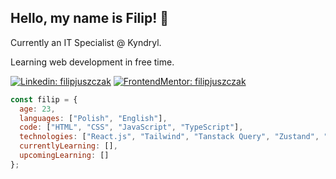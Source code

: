 ## Hello, my name is Filip! 👋

Currently an IT Specialist @ Kyndryl.

Learning web development in free time.

[![Linkedin: filipjuszczak](https://img.shields.io/badge/-filipjuszczak-blue?style=flat-square&logo=Linkedin&logoColor=white&link=https://www.linkedin.com/in/filip-juszczak-b119a32a6/)](https://www.linkedin.com/in/filip-juszczak-b119a32a6/)
[![FrontendMentor: filipjuszczak](https://img.shields.io/badge/-filipjuszczak-29376b?style=flat-square&logo=FrontendMentor&logoColor=white&link=https://www.frontendmentor.io/profile/filipjuszczak)](https://www.frontendmentor.io/profile/filipjuszczak)

```js
const filip = {
  age: 23,
  languages: ["Polish", "English"],
  code: ["HTML", "CSS", "JavaScript", "TypeScript"],
  technologies: ["React.js", "Tailwind", "Tanstack Query", "Zustand", "Next.js", "Playwright"],
  currentlyLearning: [],
  upcomingLearning: []
};
```
